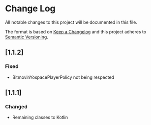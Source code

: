 # Change Log
All notable changes to this project will be documented in this file.

The format is based on [Keep a Changelog](http://keepachangelog.com/)
and this project adheres to [Semantic Versioning](http://semver.org/).

## [1.1.2]

### Fixed
- BitmovinYospacePlayerPolicy not being respected

## [1.1.1]

### Changed
- Remaining classes to Kotlin
